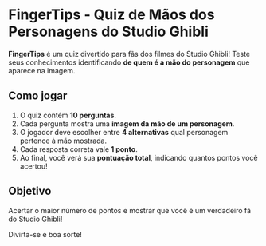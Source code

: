 # FingerTips - Quiz de Mãos dos Personagens do Studio Ghibli

**FingerTips** é um quiz divertido para fãs dos filmes do Studio Ghibli! Teste seus conhecimentos identificando **de quem é a mão do personagem** que aparece na imagem.

## Como jogar
1. O quiz contém **10 perguntas**.  
2. Cada pergunta mostra uma **imagem da mão de um personagem**.  
3. O jogador deve escolher entre **4 alternativas** qual personagem pertence à mão mostrada.  
4. Cada resposta correta vale **1 ponto**.  
5. Ao final, você verá sua **pontuação total**, indicando quantos pontos você acertou!  

## Objetivo
Acertar o maior número de pontos e mostrar que você é um verdadeiro fã do Studio Ghibli!

Divirta-se e boa sorte!

